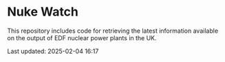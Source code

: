 # Nuke Watch

This repository includes code for retrieving the latest information available on the output of EDF nuclear power plants in the UK.

Last updated: 2025-02-04 16:17